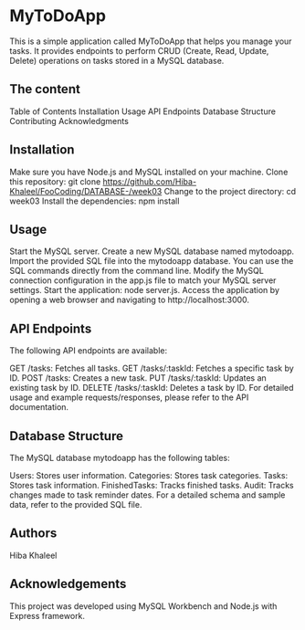 
# MyToDoApp
This is a simple application called MyToDoApp that helps you manage your tasks. It provides endpoints to perform CRUD (Create, Read, Update, Delete) operations on tasks stored in a MySQL database.


## The content

Table of Contents
Installation
Usage
API Endpoints
Database Structure
Contributing
Acknowledgments
## Installation

Make sure you have Node.js and MySQL installed on your machine.
Clone this repository: git clone https://github.com/Hiba-Khaleel/FooCoding/DATABASE-/week03
Change to the project directory: cd week03
Install the dependencies: npm install
    
## Usage

Start the MySQL server.
Create a new MySQL database named mytodoapp.
Import the provided SQL file into the mytodoapp database. You can use the SQL commands directly from the command line.
Modify the MySQL connection configuration in the app.js file to match your MySQL server settings.
Start the application: node server.js.
Access the application by opening a web browser and navigating to http://localhost:3000.
## API Endpoints

The following API endpoints are available:

GET /tasks: Fetches all tasks.
GET /tasks/:taskId: Fetches a specific task by ID.
POST /tasks: Creates a new task.
PUT /tasks/:taskId: Updates an existing task by ID.
DELETE /tasks/:taskId: Deletes a task by ID.
For detailed usage and example requests/responses, please refer to the API documentation.
## Database Structure

The MySQL database mytodoapp has the following tables:

Users: Stores user information.
Categories: Stores task categories.
Tasks: Stores task information.
FinishedTasks: Tracks finished tasks.
Audit: Tracks changes made to task reminder dates.
For a detailed schema and sample data, refer to the provided SQL file.
## Authors

Hiba Khaleel 


## Acknowledgements


 This project was developed using MySQL Workbench and Node.js with Express framework.










